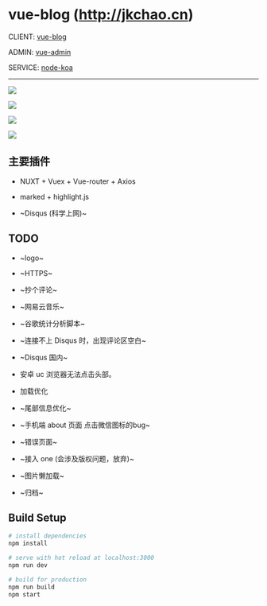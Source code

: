 # vue-blog (http://jkchao.cn)

CLIENT: [vue-blog](https://github.com/jkchao/vue-blog)

ADMIN: [vue-admin](https://github.com/jkchao/vue-admin)

SERVICE: [node-koa](https://github.com/jkchao/node-koa)

---

![](http://ovshyp9zv.bkt.clouddn.com/f3.png)

![](http://ovshyp9zv.bkt.clouddn.com/f1.png)

![](http://ovshyp9zv.bkt.clouddn.com/f4.png)

![](http://ovshyp9zv.bkt.clouddn.com/f2.png)



## 主要插件

 - NUXT + Vuex + Vue-router + Axios

 - marked + highlight.js
 
 - ~Disqus (科学上网)~

 
## TODO

- ~logo~

- ~HTTPS~

- ~抄个评论~

- ~网易云音乐~

- ~谷歌统计分析脚本~

- ~连接不上 Disqus 时，出现评论区空白~

- ~Disqus 国内~

- 安卓 uc 浏览器无法点击头部。

- 加载优化

- ~尾部信息优化~

- ~手机端 about 页面 点击微信图标的bug~

- ~错误页面~

- ~接入 one (会涉及版权问题，放弃)~

- ~图片懒加载~

- ~归档~

## Build Setup

``` bash
# install dependencies
npm install

# serve with hot reload at localhost:3000
npm run dev

# build for production
npm run build
npm start

```



